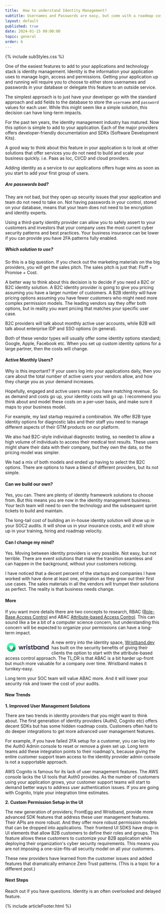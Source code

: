 ```yaml
---
title:  How to understand Identity Management?
subtitle: Usernames and Passwords are easy, but come with a roadmap cost later on as a project matures.
layout: default
published: true
date: 2024-01-15 00:00:00
topic: general
order: 6
---
```


{% include subStyles.css %}

One of the easiest features to add to your applications and technology stack is
identity management. Identity is the information your application uses to manage
login, access and permissions. Getting your application up and running will require
you to choose to either store usernames and passwords in your database or delegate
this feature to an outside service.

The simplest approach is to just have your developer go with the standard approach
and add fields to the database to store the `username` and `password` values for each
user. While this might seem like a simple solution, this decision can have long-term impacts.

For the past ten years, the identity management industry has matured. Now this option
is simple to add to your application. Each of the major providers offers developer-friendly
documentation and SDKs (Software Development Kits).

A good way to think about this feature in your application is to look at other
solutions that offer services you do not need to build and scale your
business quickly. i.e. Paas as Ioc, CI/CD and cloud providers.

Adding identity as a service to our applications offers huge wins
as soon as you start to add your first group of users.

<div class="ceo-note">
    <h5>
        Are passwords bad?
    </h5>
    <p>
        They are not bad, but they open up security issues that your
        application and team do not need to take on. Not having passwords in your
        control, stored on your database, means that your team does not need
        to be encryption and identity experts.
    </p>
    <p>
        Using a third-party identity provider can allow you to safely assert to
        your customers and investors that your company uses the most current cyber
        security patterns and best practices. Your business insurance can be lower
        if you can provide you have 2FA patterns fully enabled.
    </p>
</div>

##### Which solution to use?

So this is a big question. If you check out the marketing materials on the big providers,
you will get the sales pitch. The sales pitch is just that: Fluff + Promise + Cost.

A better way to think about this decision is to decide if you need a B2C or B2C identity
solution. A B2C identity provider is going to give you pricing assuming you have a larger
number of customers. A B2B identity will have pricing options assuming you have fewer
customers who might need more complex permission models. The leading vendors say they offer
both options, but in reality you want pricing that matches your specific user case.

B2C providers will talk about monthly active user accounts, while B2B will talk about
enterprise IDP and SSO options (in general).

Both of these vendor types will usually offer some identity options standard; Google, Apple,
Facebook etc. When you set up custom identity options for a large partner, then the costs
will change.

#### Active Monthly Users?
Why is this important? If your users log into your applications daily, then you care
about the total number of active users your vendors allow, and how they charge you as
your demand increases.

Hopefully, engaged and active users mean you have matching revenue. So as demand and costs
go up, your identity costs will go up. I recommend you think about and model these costs
on a per-user basis, and make sure it maps to your business model.

For example, my last startup required a combination. We offer B2B type identity options for
diagnostic labs and their staff you need to manage different aspects of their GTM
products on our platform.

We also had B2C-style individual diagnostic testing, so needed to allow a high volume
of individuals to access their medical test results. These users might share their data
with their company, but they own the data, so the pricing model was simpler.

We had a mix of both models and ended up having to select the B2C options. There are
options to have a blend of different providers, but its not simple.

#### Can we build our own?
Yes, you can. There are plenty of identity framework solutions to choose from. But this means
you are now in the identity management business. Your tech team will need to own the technology
and the subsequent sprint tickets to build and maintain.

The long-tail cost of building an in-house identity solution will show up in your SOC2 audits. It
will show us in your insurance costs, and it will show up in your training, hiring and roadmap
velocity.

#### Can I change my mind?
Yes. Moving between identity providers is very possible. Not easy, but not terrible. There
are event solutions that make the transition seamless and can happen in the background, without
your customers noticing.

I have noticed that a decent percent of the startups and companies I have worked with have
done at least one, migration as they grow out their first use cases. The sales materials in
all the vendors will trumpet their solutions as perfect. The reality is that business needs
change.

#### More
If you want more details there are two concepts to research, RBAC ([Role-Base Access Control](https://en.wikipedia.org/wiki/Role-based_access_control) and ABAC [Attribute-based Access Control](https://en.wikipedia.org/wiki/Attribute-based_access_control).
This can sound like a be a bit of a computer science concern, but understanding this concern will be expected to
organize your permissions can have a long-term impact.

<img src="/assets/images/wristband.png" width="150px" class="img-thumbnail me-4 mb-1" align="left"/>

A new entry into the identity space, [Wristband.dev](https://Wristband.dev) has built on the security
benefits of giving their clients the option to start with the attribute-based access control
approach. The TL;DR is that ABAC is a bit harder up-front but much more valuable for a company
over time. Wristband makes it turnkey-easy.

Long term your SOC team will value ABAC more. And it will lower your security risk and lower the
cost of your audits.

#### New Trends

__1. Improved User Management Solutions__

There are two trends in identity providers that you might want to think about. The first generation of
identity providers (Auth0, Cognito etc) offers decent SDKs but has some hidden roadmap costs. Customers often
had to do deeper integrations to get more advanced user management features.

For example, if you have failed 2FA setup for a customer, you can log into the Auth0 Admin console to
reset or remove a given set up. Long term teams add these integration points to their roadmap's, because
giving the entire customer support team access to the identity provider admin console is not a supportable
approach.

AWS Cognito is famous for its lack of user management features. The AWS console lacks the UI tools
that Auth0 provides. As the number of customers using your application grows, your customer support teams will start
to demand better ways to address user authentication issues. If you are going with Cognito, triple your integration
time estimates.

__2. Custom Permission Setup in the UI__

The new generation of providers; FrontEgg and  Wristband, provide more advanced SDK features that address
these user management features. Their APIs are more robust. And they offer more robust permission models that
can be dropped into applications. Their frontend UI SDKS have drop-in UI elements that allow B2B customers
to define their roles and groups. This feature allows these customers to customize your B2B application while
deploying their organization's cyber security requirements. This means you are not imposing a one-size-fits-all
security model on all your customers.

These new providers have learned from the customer issues and added features that dramatically enhance
Zero Trust patterns. (This is a topic for a different post.)

#### Next Steps
Reach out if you have questions. Identity is an often overlooked and delayed feature.

{% include articleFooter.html %}
